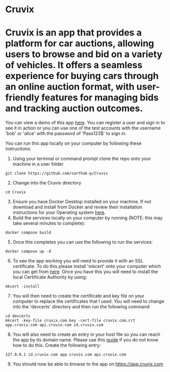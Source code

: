 # Cruvix

# Cruvix is an app that provides a platform for car auctions, allowing users to browse and bid on a variety of vehicles. It offers a seamless experience for buying cars through an online auction format, with user-friendly features for managing bids and tracking auction outcomes.

You can view a demo of this app [here](https://app.carsties.store). You can register a user and sign in to see it in action or you can use one of the test accounts with the username 'bob' or 'alice' with the password of 'Pass123$' to sign in.

You can run this app locally on your computer by following these instructions:

1. Using your terminal or command prompt clone the repo onto your machine in a user folder 

```
git clone https://github.com/sarthak-p/Cruvix
```
2. Change into the Cruvix directory
```
cd Cruvix
```
3. Ensure you have Docker Desktop installed on your machine.  If not download and install from Docker and review their installation instructions for your Operating system [here](https://docs.docker.com/desktop/).
4. Build the services locally on your computer by running (NOTE: this may take several minutes to complete):
```
docker compose build
```
5. Once this completes you can use the following to run the services:
```
docker compose up -d
```
6. To see the app working you will need to provide it with an SSL certificate.   To do this please install 'mkcert' onto your computer which you can get from [here](https://github.com/FiloSottile/mkcert).  Once you have this you will need to install the local Certificate Authority by using:
```
mkcert -install
```
7. You will then need to create the certificate and key file on your computer to replace the certificates that I used.   You will need to change into the 'devcerts' directory and then run the following command:
```
cd devcerts
mkcert -key-file cruvix.com.key -cert-file cruvix.com.crt app.cruvix.com api.cruvix.com id.cruvix.com
```
8.  You will also need to create an entry in your host file so you can reach the app by its domain name.   Please use this [guide](https://phoenixnap.com/kb/how-to-edit-hosts-file-in-windows-mac-or-linux) if you do not know how to do this.  Create the following entry:
```
127.0.0.1 id.cruvix.com app.cruvix.com api.cruvix.com
```
9. You should now be able to browse to the app on https://app.cruvix.com
